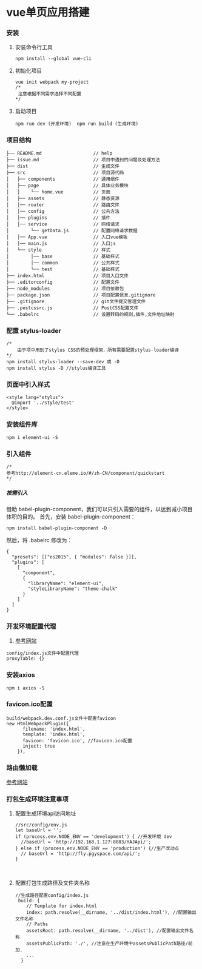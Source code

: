 # vue单页应用搭建

### 安装

1. 安装命令行工具

   ```
   npm install --global vue-cli
   ```

2. 初始化项目

   ```
   vue init webpack my-project 
   /*
   	注意根据不同需求选择不同配置
   */
   ```

3. 启动项目

   ```
   npm run dev (开发环境)  npm run build (生成环境)
   ```

###  项目结构

```
├── README.md                   // help
├── issue.md                    // 项目中遇到的问题及处理方法
├── dist                        // 生成文件
├── src                         // 项目源代码
│   ├── components              // 通用组件
│   ├── page 					// 具体业务模块
│   │    └── home.vue           // 页面   
│   ├── assets 	 				// 静态资源
│	│── router                  // 路由文件 
│	│── config                  // 公共方法
│	│── plugins                 // 插件
│	│── service                 // 网络请求
│ 		 └── getData.js         // 配置网络请求数据
│	│── App.vue                 // 入口vue模板
│	│── main.js                 // 入口js
│   └── style                   // 样式
│        │── base               // 基础样式   
│        │── common             // 公共样式
│ 		 └── test               // 基础样式   
├── index.html                  // 项目入口文件
├── .editorconfig               // 配置文件
├── node_modules                // 项目依赖包
├── package.json                // 项目配置信息.gitignore
├── .gitignore                  // git文件提交管理文件
├── .postcssrc.js               // PostCSS配置文件    
└── .babelrc                    // 设置转码的规则,插件,文件地址映射
```

###  配置 stylus-loader

```
/*
	由于项中用到了stylus CSS的预处理框架，所有需要配置stylus-loader编译
*/
npm install stylus-loader --save-dev 或 -D
npm install stylus -D //stylus编译工具
```

### 页面中引入样式

```
<style lang="stylus">
  @import '../style/test'
</style>
```

### 安装组件库

```
npm i element-ui -S
```

### 引入组件

```
/*
参考http://element-cn.eleme.io/#/zh-CN/component/quickstart
*/

```

#####  按需引入

借助 babel-plugin-component，我们可以只引入需要的组件，以达到减小项目体积的目的。
首先，安装 babel-plugin-component：

```
npm install babel-plugin-component -D
```

然后，将 .babelrc 修改为：

```
{
  "presets": [["es2015", { "modules": false }]],
  "plugins": [
    [
      "component",
      {
        "libraryName": "element-ui",
        "styleLibraryName": "theme-chalk"
      }
    ]
  ]
}
```

### 开发环境配置代理

1. [参考网站](https://www.cnblogs.com/tugenhua0707/p/8052051.html)

```
config/index.js文件中配置代理
proxyTable: {}
```

### 安装axios

```
npm i axios -S
```

###  favicon.ico配置

```
build/webpack.dev.conf.js文件中配置favicon
new HtmlWebpackPlugin({
      filename: 'index.html',
      template: 'index.html',
      favicon: 'favicon.ico', //favicon.ico配置
      inject: true
    }),
```

### 路由懒加载 

[参考网站](https://router.vuejs.org/zh-cn/advanced/lazy-loading.html)

### 打包生成环境注意事项

1. 配置生成环境api访问地址

   ```
   //src/config/env.js
   let baseUrl = '';
   if (process.env.NODE_ENV == 'development') { //开发环境 dev
     //baseUrl = 'http://192.168.1.127:8083/YAJApi/';
   } else if (process.env.NODE_ENV == 'production') {//生产改动点
     // baseUrl = 'http://fly.pgyspace.com/api/';
   }
   ```

   ​

2. 配置打包生成路径及文件夹名称

   ```
   //生成路径配置config/index.js
    build: {
       // Template for index.html
       index: path.resolve(__dirname, '../dist/index.html'), //配置输出文件名称
       // Paths
       assetsRoot: path.resolve(__dirname, '../dist'), //配置输出文件名称
       assetsPublicPath: './', //注意在生产环境中assetsPublicPath路径/前加.
       ...
     }
   ```

   ​


